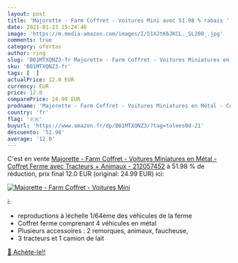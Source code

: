 ```yaml
---
layout: post
title: 'Majorette - Farm Coffret - Voitures Mini avec 51.98 % rabais '
date: 2021-01-23 15:24:46
image: 'https://m.media-amazon.com/images/I/51XJtK6JKCL._SL200_.jpg'
comments: true
category: ofertas
author: ring
slug: 'B01MTXQNZ3-fr Majorette - Farm Coffret - Voitures Miniatures en Métal -...'
sku: 'B01MTXQNZ3-fr'
tags: [  ]
actualPrice: 12.0 EUR
currency: EUR
price: 12.0
comparePrice: 24.99 EUR
prodname: 'Majorette - Farm Coffret - Voitures Miniatures en Métal - Coffret Ferme avec Tracteurs + Animaux - 212057452'
country: 'fr'
flag: '🇫🇷'
buyurl: 'https://www.amazon.fr/dp/B01MTXQNZ3/?tag=tolees0d-21'
descuento: '51.98'
average: '12.0'
---
```


C'est en vente [Majorette - Farm Coffret - Voitures Miniatures en Métal - Coffret Ferme avec Tracteurs + Animaux - 212057452](https://www.amazon.fr/dp/B01MTXQNZ3/?tag=tolees0d-21)  à  51.98 % de réduction, prix final  12.0 EUR (original: 24.99 EUR) ici:

[![Majorette - Farm Coffret - Voitures Mini](https://m.media-amazon.com/images/I/51XJtK6JKCL._SL200_.jpg)](https://www.amazon.fr/dp/B01MTXQNZ3/?tag=tolees0d-21)

ℹ️:

- reproductions à léchelle 1/64ème des véhicules de la ferme
- Coffret ferme comprenant 4 véhicules en métal
- Plusieurs accessoires : 2 remorques, animaux, faucheuse,
- 3 tracteurs et 1 camion de lait

[🛒 Achète-le!!](https://www.amazon.fr/dp/B01MTXQNZ3/?tag=tolees0d-21)
